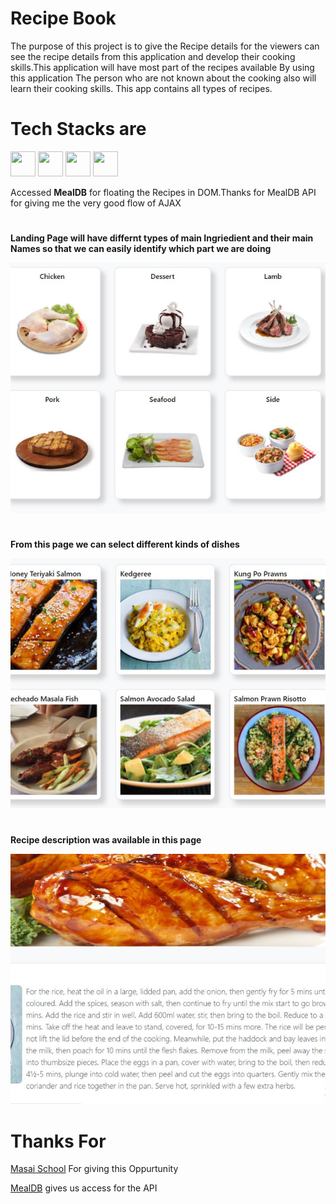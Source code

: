 <h1>Recipe Book</h1>
<p>The purpose of this project is to give the Recipe details for the viewers can see the recipe details from
this application and develop their cooking skills.This application will have most part of the recipes available
By using this application The person who are not known about the cooking also will learn their cooking skills. This app contains all types of recipes.
</p>

<h1>Tech Stacks are</h1>
<p >
  <img src = "https://devicon.dev/devicon.git/icons/html5/html5-original.svg" height="40px" width="40px" style="object-fit:cover"/>
    <img src = "https://devicon.dev/devicon.git/icons/css3/css3-original.svg" height="40px" width="40px" style="object-fit:cover"/>
    <img src="https://cdn.onlinewebfonts.com/svg/img_174096.png" height="40px" width="40px" style="object-fit:cover"/>
   <img src="https://devicon.dev/devicon.git/icons/bootstrap/bootstrap-plain.svg" height="40px" width="40px" style="object-fit:cover"/>
  </p>
  
  <p >Accessed <b>MealDB</b> for floating the Recipes in DOM.Thanks for MealDB API for giving me the very good flow of AJAX</p>
  
  <h1></h1>
  <p align="center">
  <p><b>Landing Page will have differnt types of main Ingriedient and their main Names so that we can easily identify which part we are doing</b></p>
  <img src="img/selectIngridient.JPG" height="400px" width="1000px" style="object-fit:cover"/>
  <h1></h1>
   <p><b>From this page we can select different kinds of dishes</b></p>
  <img src="img/dishes.JPG" height="400px" width="1000px" style="object-fit:cover"/>
  <h1></h1>
  
   <p><b>Recipe description was available in this page </b></p>
  <img src="img/recipe.JPG" height="400px" width="1000px" style="object-fit:cover"/>
  </p>

<h1>Thanks For</h1>
<p><a href="https://masaischool.com/">Masai School</a> For giving this Oppurtunity</p>
<p><a href="https://www.themealdb.com/">MealDB</a> gives us access for the API</p>
